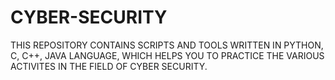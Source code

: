 # CYBER-SECURITY
THIS REPOSITORY CONTAINS SCRIPTS AND TOOLS WRITTEN IN PYTHON, C, C++, JAVA LANGUAGE, WHICH HELPS YOU TO PRACTICE THE VARIOUS ACTIVITES IN THE FIELD OF CYBER SECURITY.
